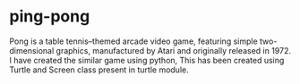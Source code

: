 # ping-pong
Pong is a table tennis–themed arcade video game, featuring simple two-dimensional graphics, manufactured by Atari and originally released in 1972.
I have created the similar game using python, This has been created using Turtle and Screen class present in turtle module. 

